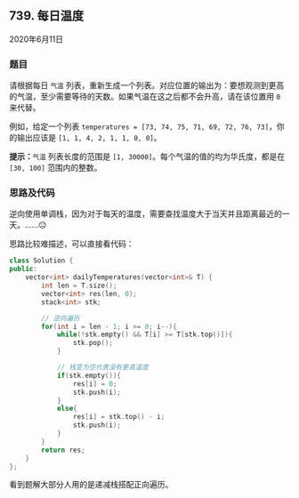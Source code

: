## 739. 每日温度

2020年6月11日

### 题目

请根据每日 ``气温`` 列表，重新生成一个列表。对应位置的输出为：要想观测到更高的气温，至少需要等待的天数。如果气温在这之后都不会升高，请在该位置用 ``0`` 来代替。

例如，给定一个列表 ``temperatures = [73, 74, 75, 71, 69, 72, 76, 73]``，你的输出应该是 ``[1, 1, 4, 2, 1, 1, 0, 0]``。

**提示：**``气温`` 列表长度的范围是 ``[1, 30000]``。每个气温的值的均为华氏度，都是在 ``[30, 100]`` 范围内的整数。

### 思路及代码

逆向使用单调栈，因为对于每天的温度，需要查找温度大于当天并且距离最近的一天。......😐

思路比较难描述，可以直接看代码：

```cpp
class Solution {
public:
    vector<int> dailyTemperatures(vector<int>& T) {
        int len = T.size();
        vector<int> res(len, 0);
        stack<int> stk;

        // 逆向遍历
        for(int i = len - 1; i >= 0; i--){
            while(!stk.empty() && T[i] >= T[stk.top()]){
                stk.pop();
            }

            // 栈变为空代表没有更高温度
            if(stk.empty()){
                res[i] = 0;
                stk.push(i);
            }
            else{
                res[i] = stk.top() - i;
                stk.push(i);
            }
        }
        return res;
    }
};
```

看到题解大部分人用的是递减栈搭配正向遍历。